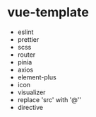 # vue-template

+ eslint
+ prettier
+ scss
+ router
+ pinia
+ axios
+ element-plus
+ icon
+ visualizer
+ replace 'src' with '@''
+ directive